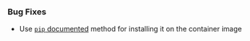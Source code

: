 ### Bug Fixes
- Use [`pip` documented](https://pip.pypa.io/en/stable/installing/) method for installing it on the container image
